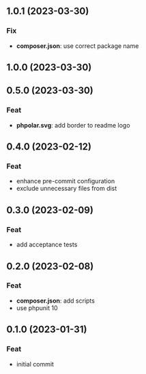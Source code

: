 ## 1.0.1 (2023-03-30)

### Fix

- **composer.json**: use correct package name

## 1.0.0 (2023-03-30)

## 0.5.0 (2023-03-30)

### Feat

- **phpolar.svg**: add border to readme logo

## 0.4.0 (2023-02-12)

### Feat

- enhance pre-commit configuration
- exclude unnecessary files from dist

## 0.3.0 (2023-02-09)

### Feat

- add acceptance tests

## 0.2.0 (2023-02-08)

### Feat

- **composer.json**: add scripts
- use phpunit 10

## 0.1.0 (2023-01-31)

### Feat

- initial commit
